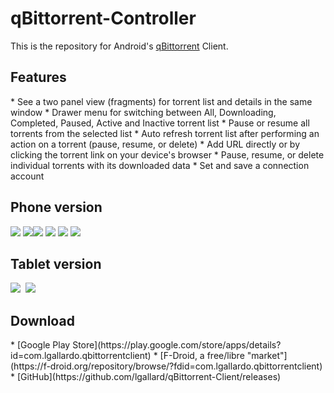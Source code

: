 qBittorrent-Controller
==================

This is the repository for Android's [qBittorrent](http://www.qbittorrent.org/) Client.

<h2 id="features">Features</h2>
* See a two panel view (fragments) for torrent list and details in the same window
* Drawer menu for switching between All, Downloading, Completed, Paused, Active and Inactive torrent list
* Pause or resume all torrents from the selected list
* Auto refresh torrent list after performing an action on a torrent (pause, resume, or delete) 
* Add URL directly or by clicking the torrent link on your device's browser
* Pause, resume, or delete individual torrents with its downloaded data
* Set and save a connection account

<h2>Phone version</h2>
<img src="https://farm9.staticflickr.com/8886/18331280546_7a4f39bb82.jpg">&nbsp;<img src="https://farm9.staticflickr.com/8773/18353677102_b254bb39fc.jpg"><img src="https://farm9.staticflickr.com/8802/18353676772_6679143ba1.jpg">&nbsp;<img src="https://farm1.staticflickr.com/557/17737072013_ea18530489.jpg">
<img src="https://farm8.staticflickr.com/7798/17737457213_f7a29c30f2.jpg">&nbsp;<img src="https://farm1.staticflickr.com/257/18354102312_75b1245b66.jpg">
<h2>Tablet version</h2>
<img src="https://farm4.staticflickr.com/3673/19606436033_7f736a36c8_z.jpg"/>&nbsp;
<img src="https://farm1.staticflickr.com/386/18170408148_001dc2105b_z.jpg">&nbsp;

<h2 id="download">Download</h2>
* [Google Play Store](https://play.google.com/store/apps/details?id=com.lgallardo.qbittorrentclient)
* [F-Droid, a free/libre "market"](https://f-droid.org/repository/browse/?fdid=com.lgallardo.qbittorrentclient)
* [GitHub](https://github.com/lgallard/qBittorrent-Client/releases)
